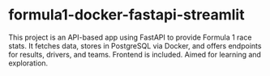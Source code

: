 # formula1-docker-fastapi-streamlit
This project is an API-based app using FastAPI to provide Formula 1 race stats. It fetches data, stores in PostgreSQL via Docker, and offers endpoints for results, drivers, and teams. Frontend is included. Aimed for learning and exploration.
